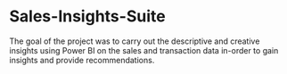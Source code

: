 # Sales-Insights-Suite
The goal of the project was to carry out the descriptive and creative insights using Power BI on the sales and transaction data in-order to gain insights and provide recommendations.
